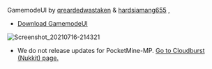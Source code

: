 GamemodeUI by [qreardedwastaken](https://qrearded.xyz) & [hardsiamang655](https://github.com/hardsiamang655)   ,
- [Download GamemodeUI](https://cdn.qrearded.xyz/pocketmine-mp/GamemodeUI.phar)

![Screenshot_20210716-214321](https://user-images.githubusercontent.com/78941156/125997228-92a8705f-fdd2-404d-940d-8fee85488e96.png)
- We do not release updates for PocketMine-MP. [Go to Cloudburst (Nukkit) page.](https://github.com/qreardedwastaken/GamemodeUI-NK)
